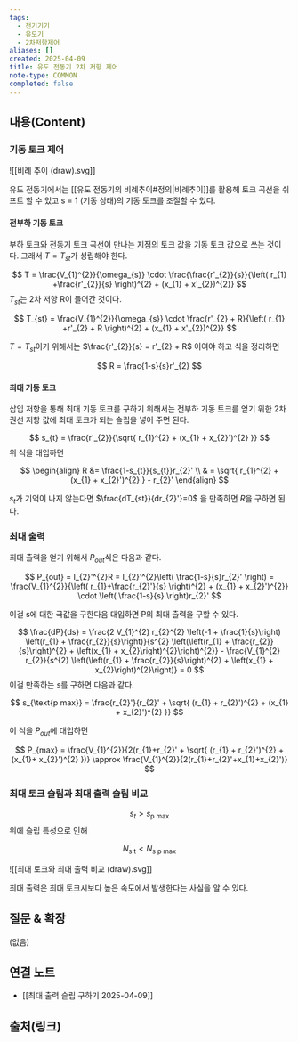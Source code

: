 ```yaml
---
tags:
  - 전기기기
  - 유도기
  - 2차저항제어
aliases: []
created: 2025-04-09
title: 유도 전동기 2차 저항 제어
note-type: COMMON
completed: false
---
```


## 내용(Content)

### 기동 토크 제어

![[비례 추이 (draw).svg]]

유도 전동기에서는 [[유도 전동기의 비례추이#정의|비례추이]]를 활용해 토크 곡선을 쉬프트 할 수 있고 s = 1 (기동 상태)의 기동 토크를 조절할 수 있다.

#### 전부하 기동 토크

부하 토크와 전동기 토크 곡선이 만나는 지점의 토크 값을 기동 토크 값으로 쓰는 것이다. 그래서 $T = T_{st}$가 성립해야 한다.

$$
T = \frac{V_{1}^{2}}{\omega_{s}} \cdot \frac{\frac{r'_{2}}{s}}{\left( r_{1} +\frac{r'_{2}}{s} \right)^{2} + (x_{1} + x'_{2})^{2}}
$$
$T_{st}$는 2차 저항 R이 들어간 것이다.

$$
T_{st} = \frac{V_{1}^{2}}{\omega_{s}} \cdot \frac{r'_{2} + R}{\left( r_{1} +r'_{2} + R \right)^{2} + (x_{1} + x'_{2})^{2}}
$$

$T = T_{st}$이기 위해서는 $\frac{r'_{2}}{s} = r'_{2} +  R$ 이여야 하고 식을 정리하면

$$
R = \frac{1-s}{s}r'_{2}
$$

#### 최대 기동 토크

삽입 저항을 통해 최대 기동 토크를 구하기 위해서는 전부하 기동 토크를 얻기 위한 2차 권선 저항 값에 최대 토크가 되는 슬립을 넣어 주면 된다.

$$
s_{t} = \frac{r'_{2}}{\sqrt{ r_{1}^{2} + (x_{1} + x_{2}')^{2} }}
$$
위 식을 대입하면

$$
\begin{align}
R &= \frac{1-s_{t}}{s_{t}}r_{2}' \\
 & = \sqrt{ r_{1}^{2} + (x_{1} + x_{2}')^{2} } - r_{2}'
\end{align}
$$


$s_t$가 기억이 나지 않는다면  $\frac{dT_{st}}{dr_{2}'}=0$ 을 만족하면 $R$을 구하면 된다.

### 최대 출력

최대 출력을 얻기 위해서 $P_{out}$식은 다음과 같다.

$$
P_{out} = I_{2}'^{2}R = I_{2}'^{2}\left( \frac{1-s}{s}r_{2}' \right) = \frac{V_{1}^{2}}{\left( r_{1}+\frac{r_{2}'}{s} \right)^{2} + (x_{1} + x_{2}')^{2}} \cdot \left( \frac{1-s}{s} \right)r_{2}'
$$

이걸 s에 대한 극값을 구한다음 대입하면 P의 최대 출력을 구할 수 있다.

$$
\frac{dP}{ds} = \frac{2 V_{1}^{2} r_{2}^{2} \left(-1 + \frac{1}{s}\right) \left(r_{1} + \frac{r_{2}}{s}\right)}{s^{2} \left(\left(r_{1} + \frac{r_{2}}{s}\right)^{2} + \left(x_{1} + x_{2}\right)^{2}\right)^{2}} - \frac{V_{1}^{2} r_{2}}{s^{2} \left(\left(r_{1} + \frac{r_{2}}{s}\right)^{2} + \left(x_{1} + x_{2}\right)^{2}\right)} = 0
$$
이걸 만족하는 s를 구하면 다음과 같다.

$$
s_{\text{p max}} = \frac{r_{2}'}{r_{2}' + \sqrt{ (r_{1} + r_{2}')^{2} + (x_{1} + x_{2}')^{2} }}
$$

이 식을 $P_{out}$에 대입하면

$$
P_{max} = \frac{V_{1}^{2}}{2(r_{1}+r_{2}' + \sqrt{ (r_{1} + r_{2}')^{2} + (x_{1}+ x_{2}')^{2} })} \approx \frac{V_{1}^{2}}{2(r_{1}+r_{2}'+x_{1}+x_{2}')}
$$

### 최대 토크 슬립과 최대 출력 슬립 비교

$$
s_{t} > s_{\text{p max}}
$$
위에 슬립 특성으로 인해

$$
N_{\text{s t}} <N_{\text{s p max}}
$$

![[최대 토크와 최대 출력 비교 (draw).svg]]

최대 출력은 최대 토크시보다 높은 속도에서 발생한다는 사실을 알 수 있다.

## 질문 & 확장

(없음)

## 연결 노트

- [[최대 출력 슬립 구하기 2025-04-09]]

## 출처(링크)

